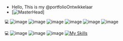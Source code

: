 +  Hello, This is my @portfolioOntwikkelaar
+  [![MasterHead](https://i.pinimg.com/originals/5b/bc/11/5bbc11d7852485126c992135005efd9d.png)]

💻 
![image](https://user-images.githubusercontent.com/58941189/185805887-0359985a-9f80-49b0-8845-239350a1dc65.png) ![image](https://user-images.githubusercontent.com/58941189/185805915-140f7eb9-0d66-4a84-84ee-ebdcae2d10b3.png) ![image](https://user-images.githubusercontent.com/58941189/185805925-d6a7b6f7-8ce8-466a-a591-77adbdf3cd70.png)  ![image](https://user-images.githubusercontent.com/58941189/185805943-f9ce1ad3-1b18-455b-b0d0-a8e6e5d065c7.png) ![image](https://user-images.githubusercontent.com/58941189/185805954-7de5e420-ae26-4ad0-ae4a-5ccab35aed12.png) ![image](https://user-images.githubusercontent.com/58941189/185805997-8cfcd885-0e1c-4866-b460-426f3f065f0f.png)


💻 
![image](https://user-images.githubusercontent.com/58941189/185806051-0fa8382c-7302-421e-a115-694a32367873.png) ![image](https://user-images.githubusercontent.com/58941189/185806059-62df3fd7-d0fc-4f79-b4ea-e7e519d3d5d2.png) ![image](https://user-images.githubusercontent.com/58941189/185806071-ed83f61d-97bb-49fd-9122-a99656b3314f.png) [![My Skills](https://skillicons.dev/icons?i=nodejs,react,atom,blender,mongodb,mysql,nextjs,p5js,tailwind,threejs,ts,fastapi,figma&theme=light)](https://skillicons.dev)



